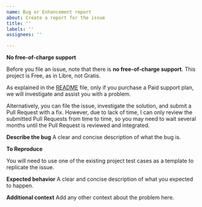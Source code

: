 ```yaml
---
name: Bug or Enhancement report
about: Create a report for the issue
title: ''
labels: ''
assignees: ''

---
```


**No free-of-charge support**

Before you file an issue, note that there is **no free-of-charge support**. This project is Free, as in Libre, not Gratis.

As explained in the [README](https://github.com/vladmihalcea/hypersistence-utils#bug-fixes-and-enhancements) file, only if you purchase a Paid support plan, we will investigate and assist you with a problem.

Alternatively, you can file the issue, investigate the solution, and submit a Pull Request with a fix. However, due to lack of time, I can only review the submitted Pull Requests from time to time, so you may need to wait several months until the Pull Request is reviewed and integrated.

**Describe the bug**
A clear and concise description of what the bug is.

**To Reproduce**

You will need to use one of the existing project test cases as a template to replicate the issue. 

**Expected behavior**
A clear and concise description of what you expected to happen.

**Additional context**
Add any other context about the problem here.
